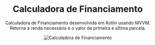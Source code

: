 <h1 align="center">Calculadora de Financiamento</h1>

<p align="center">
    Calculadora de Financiamento desenvolvida em Kotlin usando MVVM.<br>
    Retorna a renda necessária e o valor da primeira e última parcela.
</p>

<p align="center">
    <img src="https://github.com/user-attachments/assets/a2f91600-6869-43fa-b544-0c62e1c5c9ac" alt="Calculadora de Financiamento">
</p>
